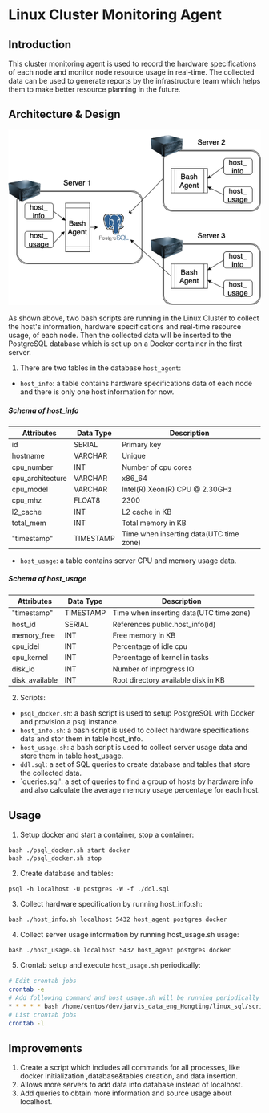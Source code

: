 # Linux Cluster Monitoring Agent

## Introduction
This cluster monitoring agent is used to record the hardware specifications of each node and monitor node resource usage in real-time. The collected data can be used to generate reports by the infrastructure team which helps them to make better resource planning in the future.

## Architecture & Design

![diagram](./assets/architecture.png)

As shown above, two bash scripts are running in the Linux Cluster to collect the host's information, hardware specifications and real-time resource usage, of each node. Then the collected data will be inserted to the PostgreSQL database which is set up on a Docker container in the first server.  

1. There are two tables in the database `host_agent`:
  * `host_info`: a table contains hardware specifications data of each node and there is only one host information for now.

##### Schema of host_info
| Attributes       | Data Type    | Description                            |
| ---------------- | ------------ | -------------------------------------- |
| id               | SERIAL       | Primary key                            |
| hostname         | VARCHAR      | Unique                                 |
| cpu_number       | INT          | Number of cpu cores                    |
| cpu_architecture | VARCHAR      | x86_64                                 |
| cpu_model        | VARCHAR      | Intel(R) Xeon(R) CPU @ 2.30GHz         |
| cpu_mhz          | FLOAT8       | 2300                                   |
| l2_cache         | INT          | L2 cache in KB                         |
| total_mem        | INT          | Total memory in KB                     |
| "timestamp"      | TIMESTAMP    | Time when inserting data(UTC time zone)|

  * `host_usage`: a table contains server CPU and memory usage data.

##### Schema of host_usage
| Attributes       | Data Type    | Description                            |
| ---------------- | ------------ | -------------------------------------- |
| "timestamp"      | TIMESTAMP    | Time when inserting data(UTC time zone)|
| host_id          | SERIAL       | References public.host_info(id)        |
| memory_free      | INT          | Free memory in KB                      |
| cpu_idel         | INT          | Percentage of idle cpu                 |
| cpu_kernel       | INT          | Percentage of kernel in tasks          |
| disk_io          | INT          | Number of inprogress IO                |
| disk_available   | INT          | Root directory available disk in KB    |

2. Scripts:
  * `psql_docker.sh`: a bash script is used to setup PostgreSQL with Docker and provision a psql instance.
  * `host_info.sh`: a bash script is used to collect hardware specifications data and stor them in table host_info.
  * `host_usage.sh`: a bash script is used to collect server usage data and store them in table host_usage.
  * `ddl.sql`: a set of SQL queries to create database and tables that store the collected data.
  * `queries.sql': a set of queries to find a group of hosts by hardware info and also calculate the average memory usage percentage for each host.

## Usage
1. Setup docker and start a container, stop a container:
```
bash ./psql_docker.sh start docker
bash ./psql_docker.sh stop
```

2. Create database and tables:
```
psql -h localhost -U postgres -W -f ./ddl.sql
```

3. Collect hardware specification by running host_info.sh:
```
bash ./host_info.sh localhost 5432 host_agent postgres docker
```

4. Collect server usage information by running host_usage.sh usage:
```
bash ./host_usage.sh localhost 5432 host_agent postgres docker
```

5. Crontab setup and execute `host_usage.sh` periodically:
```sh
# Edit crontab jobs
crontab -e
# Add following command and host_usage.sh will be running periodically
* * * * * bash /home/centos/dev/jarvis_data_eng_Hongting/linux_sql/scripts/host_usage.sh localhost 5432 host_agent postgres docker > /tmp/host_usage.log
# List crontab jobs
crontab -l
```

## Improvements
1. Create a script which includes all commands for all processes, like docker initialization
,database&tables creation, and data insertion.
2. Allows more servers to add data into database instead of localhost.
3. Add queries to obtain more information and source usage about localhost.
